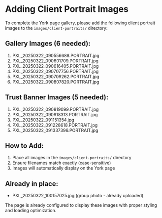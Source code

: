# Adding Client Portrait Images

To complete the York page gallery, please add the following client portrait images to the `images/client-portraits/` directory:

## Gallery Images (6 needed):
1. PXL_20250322_090556688.PORTRAIT.jpg
2. PXL_20250322_090601709.PORTRAIT.jpg
3. PXL_20250322_090616405.PORTRAIT.jpg
4. PXL_20250322_090707756.PORTRAIT.jpg
5. PXL_20250322_090709262.PORTRAIT.jpg
6. PXL_20250322_090807820.PORTRAIT.jpg

## Trust Banner Images (5 needed):
1. PXL_20250322_090819099.PORTRAIT.jpg
2. PXL_20250322_090918313.PORTRAIT.jpg
3. PXL_20250322_091151354.jpg
4. PXL_20250322_091228618.PORTRAIT.jpg
5. PXL_20250322_091337396.PORTRAIT.jpg

## How to Add:
1. Place all images in the `images/client-portraits/` directory
2. Ensure filenames match exactly (case-sensitive)
3. Images will automatically display on the York page

## Already in place:
- PXL_20250322_100157025.jpg (group photo - already uploaded)

The page is already configured to display these images with proper styling and loading optimization.